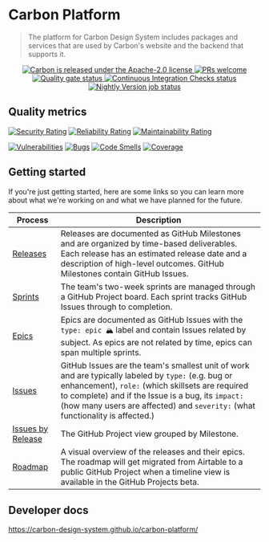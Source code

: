 # Carbon Platform

> The platform for Carbon Design System includes packages and services that are used by Carbon's
> website and the backend that supports it.

<p align="center">
  <a href="https://github.com/carbon-design-system/carbon/blob/master/LICENSE">
    <img
      src="https://img.shields.io/badge/license-Apache--2.0-blue.svg"
      alt="Carbon is released under the Apache-2.0 license"
    />
  </a>
  <a href="https://github.com/carbon-design-system/carbon-platform/blob/master/docs/CONTRIBUTING.md">
    <img
      src="https://img.shields.io/badge/PRs-welcome-brightgreen.svg"
      alt="PRs welcome"
    />
  </a>
  <a href="https://sonarcloud.io/dashboard?id=carbon-design-system_carbon-platform">
    <img
      src="https://sonarcloud.io/api/project_badges/measure?project=carbon-design-system_carbon-platform&metric=alert_status"
      alt="Quality gate status"
    />
  </a>
  <a href="https://github.com/carbon-design-system/carbon-platform/actions/workflows/ci-checks.yml">
    <img
      src="https://github.com/carbon-design-system/carbon-platform/actions/workflows/ci-checks.yml/badge.svg"
      alt="Continuous Integration Checks status"
    />
  </a>
  <a href="https://github.com/carbon-design-system/carbon-platform/actions/workflows/nightly-version.yml">
    <img
      src="https://github.com/carbon-design-system/carbon-platform/actions/workflows/nightly-version.yml/badge.svg"
      alt="Nightly Version job status"
    />
  </a>
</p>

## Quality metrics

[![Security Rating](https://sonarcloud.io/api/project_badges/measure?project=carbon-design-system_carbon-platform&metric=security_rating)](https://sonarcloud.io/summary/new_code?id=carbon-design-system_carbon-platform)
[![Reliability Rating](https://sonarcloud.io/api/project_badges/measure?project=carbon-design-system_carbon-platform&metric=reliability_rating)](https://sonarcloud.io/summary/new_code?id=carbon-design-system_carbon-platform)
[![Maintainability Rating](https://sonarcloud.io/api/project_badges/measure?project=carbon-design-system_carbon-platform&metric=sqale_rating)](https://sonarcloud.io/summary/new_code?id=carbon-design-system_carbon-platform)

[![Vulnerabilities](https://sonarcloud.io/api/project_badges/measure?project=carbon-design-system_carbon-platform&metric=vulnerabilities)](https://sonarcloud.io/summary/new_code?id=carbon-design-system_carbon-platform)
[![Bugs](https://sonarcloud.io/api/project_badges/measure?project=carbon-design-system_carbon-platform&metric=bugs)](https://sonarcloud.io/summary/new_code?id=carbon-design-system_carbon-platform)
[![Code Smells](https://sonarcloud.io/api/project_badges/measure?project=carbon-design-system_carbon-platform&metric=code_smells)](https://sonarcloud.io/summary/new_code?id=carbon-design-system_carbon-platform)
[![Coverage](https://sonarcloud.io/api/project_badges/measure?project=carbon-design-system_carbon-platform&metric=coverage)](https://sonarcloud.io/summary/new_code?id=carbon-design-system_carbon-platform)

## Getting started

If you're just getting started, here are some links so you can learn more about what we're working
on and what we have planned for the future.

| Process                                                                                                               | Description                                                                                                                                                                                                                                                                                    |
| --------------------------------------------------------------------------------------------------------------------- | ---------------------------------------------------------------------------------------------------------------------------------------------------------------------------------------------------------------------------------------------------------------------------------------------- |
| [Releases](https://github.com/carbon-design-system/carbon-platform/milestones?direction=asc&sort=due_date&state=open) | Releases are documented as GitHub Milestones and are organized by time-based deliverables. Each release has an estimated release date and a description of high-level outcomes. GitHub Milestones contain GitHub Issues.                                                                       |
| [Sprints](https://github.com/orgs/carbon-design-system/projects/36/views/5)                                           | The team's two-week sprints are managed through a GitHub Project board. Each sprint tracks GitHub Issues through to completion.                                                                                                                                                                |
| [Epics](https://github.com/carbon-design-system/carbon-platform/issues?q=label%3A%22type%3A+epic+%F0%9F%8F%94%22+)    | Epics are documented as GitHub Issues with the `type: epic 🏔` label and contain Issues related by subject. As epics are not related by time, epics can span multiple sprints.                                                                                                                  |
| [Issues](https://github.com/carbon-design-system/carbon-platform/issues)                                              | GitHub Issues are the team's smallest unit of work and are typically labeled by `type:` (e.g. bug or enhancement), `role:` (which skillsets are required to complete) and if the Issue is a bug, its `impact:` (how many users are affected) and `severity:` (what functionality is affected.) |
| [Issues by Release](https://github.com/orgs/carbon-design-system/projects/36/views/1)                                 | The GitHub Project view grouped by Milestone.                                                                                                                                                                                                                                                  |
| [Roadmap](https://airtable.com/shrshl3XOeeT4Uxq0)                                                                     | A visual overview of the releases and their epics. The roadmap will get migrated from Airtable to a public GitHub Project when a timeline view is available in the GitHub Projects beta.                                                                                                       |

## Developer docs

https://carbon-design-system.github.io/carbon-platform/
